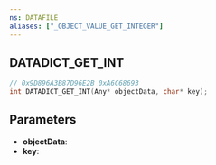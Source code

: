 ```yaml
---
ns: DATAFILE
aliases: ["_OBJECT_VALUE_GET_INTEGER"]
---
```

## DATADICT_GET_INT

```c
// 0x9D896A3B87D96E2B 0xA6C68693
int DATADICT_GET_INT(Any* objectData, char* key);
```

## Parameters
* **objectData**:
* **key**:
